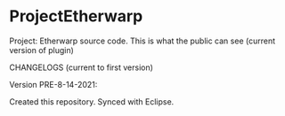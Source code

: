 # ProjectEtherwarp
Project: Etherwarp source code. This is what the public can see (current version of plugin)


CHANGELOGS (current to first version)


Version PRE-8-14-2021:

Created this repository. Synced with Eclipse.
